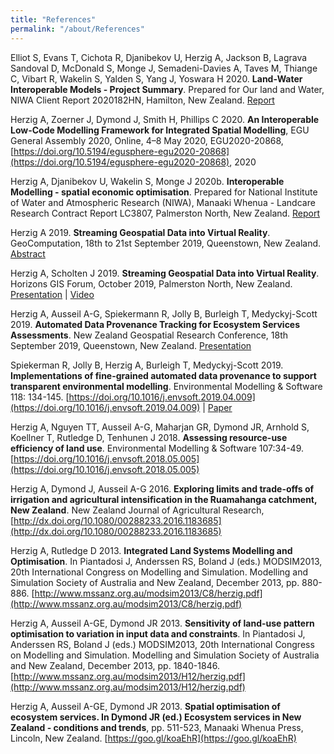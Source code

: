 ```yaml
---
title: "References"
permalink: "/about/References"
---
```


Elliot S, Evans T, Cichota R, Djanibekov U, Herzig A, Jackson B, Lagrava Sandoval D, McDonald S, Monge J, Semadeni-Davies A, Taves M, Thiange C, Vibart R, Wakelin S, Yalden S, Yang J, Yoswara H 2020. **Land-Water Interoperable Models - Project Summary**. Prepared for Our land and Water, NIWA Client Report 2020182HN, Hamilton, New Zealand. [Report](ftp://ftp.landcareresearch.co.nz/HerzigA/Elliot-etal-2020_Land-Water-InteroperableModels_Summary.pdf)

Herzig A, Zoerner J, Dymond J, Smith H, Phillips C 2020. **An Interoperable Low-Code Modelling Framework for Integrated Spatial Modelling**, EGU General Assembly 2020, Online, 4–8 May 2020, EGU2020-20868, [https://doi.org/10.5194/egusphere-egu2020-20868](https://doi.org/10.5194/egusphere-egu2020-20868), 2020

Herzig A, Djanibekov U, Wakelin S, Monge J 2020b. **Interoperable Modelling - spatial economic optimisation**. Prepared for National Institute of Water and Atmospheric Research (NIWA), Manaaki Whenua - Landcare Research Contract Report LC3807, Palmerston North, New Zealand. [Report](ftp://ftp.landcareresearch.co.nz/HerzigA/Herzig-etal-2020_OLW_Interoperable-Modelling-Spatial-Economic-Optimisation.pdf)

Herzig A 2019. **Streaming Geospatial Data into Virtual Reality**. GeoComputation, 18th to 21st September 2019, Queenstown, New Zealand. [Abstract](https://auckland.figshare.com/articles/conference_contribution/Streaming_Geospatial_Data_into_Virtual_Reality/9870113)

Herzig A, Scholten J 2019. **Streaming Geospatial Data into Virtual Reality**. Horizons GIS Forum, October 2019, Palmerston North, New Zealand. [Presentation](ftp://ftp.landcareresearch.co.nz/HerzigA/Herzig-Scholten-2019_StreamingGeospatialDataIntoVirtualReality_Presentation.pdf) | [Video](ftp://ftp.landcareresearch.co.nz/HerzigA/Herzig-Scholten-2019_StreamingGeospatialDataIntoVirtualReality.mp4)

Herzig A, Ausseil A-G, Spiekermann R, Jolly B, Burleigh T, Medyckyj-Scott 2019. **Automated Data Provenance Tracking for Ecosystem Services Assessments**. New Zealand Geospatial Research Conference, 18th September 2019, Queenstown, New Zealand. [Presentation](ftp://ftp.landcareresearch.co.nz/HerzigA/Herzig-etal-2019_DataProvenanceForESModels_Presentation.pdf) 

Spiekerman R, Jolly B, Herzig A, Burleigh T, Medyckyj-Scott 2019. **Implementations of fine-grained automated data provenance to support transparent environmental modelling**. Environmental Modelling & Software 118: 134-145. [https://doi.org/10.1016/j.envsoft.2019.04.009](https://doi.org/10.1016/j.envsoft.2019.04.009) | [Paper](ftp://ftp.landcareresearch.co.nz/HerzigA/Spiekerman-etal-2019_ImplementationsOfFineGrainedAutomatedDataProvenance.pdf)

Herzig A, Nguyen TT, Ausseil A-G, Maharjan GR, Dymond JR, Arnhold S, Koellner T, Rutledge D, Tenhunen J 2018. **Assessing resource-use efficiency of land use**. Environmental Modelling & Software 107:34-49. [https://doi.org/10.1016/j.envsoft.2018.05.005](https://doi.org/10.1016/j.envsoft.2018.05.005)

Herzig A, Dymond J, Ausseil A-G 2016. **Exploring limits and trade-offs of irrigation and agricultural intensification in the Ruamahanga catchment, New Zealand**. New Zealand Journal of Agricultural Research, [http://dx.doi.org/10.1080/00288233.2016.1183685](http://dx.doi.org/10.1080/00288233.2016.1183685)

Herzig A, Rutledge D 2013. **Integrated Land Systems Modelling and Optimisation**. In Piantadosi J, Anderssen RS, Boland J (eds.) MODSIM2013, 20th International Congress on Modelling and Simulation. Modelling and Simulation Society of Australia and New Zealand, December 2013, pp. 880-886. [http://www.mssanz.org.au/modsim2013/C8/herzig.pdf](http://www.mssanz.org.au/modsim2013/C8/herzig.pdf)

Herzig A, Ausseil A-GE, Dymond JR 2013. **Sensitivity of land-use pattern optimisation to variation in input data and constraints**. In Piantadosi J, Anderssen RS, Boland J (eds.) MODSIM2013, 20th International Congress on Modelling and Simulation. Modelling and Simulation Society of Australia and New Zealand, December 2013, pp. 1840-1846. [http://www.mssanz.org.au/modsim2013/H12/herzig.pdf](http://www.mssanz.org.au/modsim2013/H12/herzig.pdf)

Herzig A, Ausseil A-GE, Dymond JR 2013. **Spatial optimisation of ecosystem services. In Dymond JR (ed.) Ecosystem services in New Zealand - conditions and trends**, pp. 511-523, Manaaki Whenua Press, Lincoln, New Zealand. [https://goo.gl/koaEhR](https://goo.gl/koaEhR)